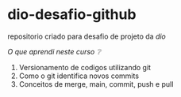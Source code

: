 # dio-desafio-github

repositorio criado para desafio de projeto da _dio_

_O que aprendi neste curso :grey_question:_

1. Versionamento de codigos utilizando git 
2. Como o git identifica novos commits
3. Conceitos de merge, main, commit, push e pull

